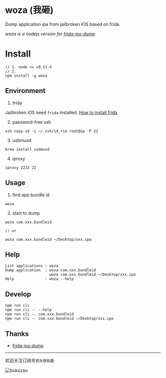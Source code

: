 # woza (我砸)

Dump application ipa from jailbroken iOS based on frida. 

*woza is a nodejs version for [frida-ios-dump](https://github.com/AloneMonkey/frida-ios-dump)*

# Install

```
// 1. node >= v8.11.4
// 2. 
npm install -g woza
```

## Environment

1. frida

Jailbroken iOS need `frida` installed. [How to install frida](https://www.frida.re/docs/ios/#with-jailbreak)

2. password-free ssh

```
ssh-copy-id -i ~/.ssh/id_rsa root@ip -P 22
```

3. usbmuxd

```
brew install usbmuxd
```

4. iproxy

```
iproxy 2222 22
```

## Usage

1. find app bundle id

```
woza
```

2. start to dump

```
woza com.xxx.bundleid

// or 

woza com.xxx.bundleid ~/Desktop/xxx.ipa
```

## Help

```
List applications : woza
Dump application  : woza com.xxx.bundleid
                    woza com.xxx.bundleid ~/Desktop/xxx.ipa
Help              : woza --help
```

## Develop

```
npm run cli
npm run cli -- --help
npm run cli -- com.xxx.bundleid
npm run cli -- com.xxx.bundleid ~/Desktop/xxx.ipa
```

## Thanks

- [frida-ios-dump](https://github.com/AloneMonkey/frida-ios-dump)

---

欢迎关注订阅号`首先很有趣`

![bukuzao](https://everettjf.github.io/images/fun.jpg)

